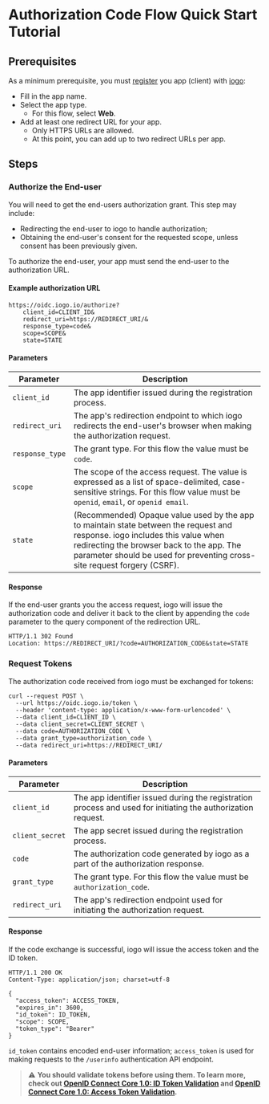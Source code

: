 # Authorization Code Flow Quick Start Tutorial

## Prerequisites

As a minimum prerequisite, you must [register](https://developer.iogo.io) you app (client) with [iogo](https://iogo.io):

- Fill in the app name.
- Select the app type.
  - For this flow, select **Web**.
- Add at least one redirect URL for your app.
  - Only HTTPS URLs are allowed.
  - At this point, you can add up to two redirect URLs per app.

## Steps

### Authorize the End-user

You will need to get the end-users authorization grant. This step may include:

- Redirecting the end-user to iogo to handle authorization;
- Obtaining the end-user's consent for the requested scope, unless consent has been previously given.

To authorize the end-user, your app must send the end-user to the authorization URL.

#### Example authorization URL

```
https://oidc.iogo.io/authorize?
    client_id=CLIENT_ID&
    redirect_uri=https://REDIRECT_URI/&
    response_type=code&
    scope=SCOPE&
    state=STATE
```

#### Parameters

| Parameter       | Description                                                                                                                                                                                                                                          |
| --------------- | ---------------------------------------------------------------------------------------------------------------------------------------------------------------------------------------------------------------------------------------------------- |
| `client_id`     | The app identifier issued during the registration process.                                                                                                                                                                                           |
| `redirect_uri`  | The app's redirection endpoint to which iogo redirects the end-user's browser when making the authorization request.                                                                                                                                 |
| `response_type` | The grant type. For this flow the value must be `code`.                                                                                                                                                                                              |
| `scope`         | The scope of the access request. The value is expressed as a list of space-delimited, case-sensitive strings. For this flow value must be `openid`, `email`, or `openid email`.                                                                      |
| `state`         | (Recommended) Opaque value used by the app to maintain state between the request and response. iogo includes this value when redirecting the browser back to the app. The parameter should be used for preventing cross-site request forgery (CSRF). |

#### Response

If the end-user grants you the access request, iogo will issue the authorization code and deliver it back to the client by appending the `code` parameter to the query component of the redirection URL.

```
HTTP/1.1 302 Found
Location: https://REDIRECT_URI/?code=AUTHORIZATION_CODE&state=STATE
```

### Request Tokens

The authorization code received from iogo must be exchanged for tokens:

```
curl --request POST \
  --url https://oidc.iogo.io/token \
  --header 'content-type: application/x-www-form-urlencoded' \
  --data client_id=CLIENT_ID \
  --data client_secret=CLIENT_SECRET \
  --data code=AUTHORIZATION_CODE \
  --data grant_type=authorization_code \
  --data redirect_uri=https://REDIRECT_URI/
```

#### Parameters

| Parameter       | Description                                                                                                  |
| --------------- | ------------------------------------------------------------------------------------------------------------ |
| `client_id`     | The app identifier issued during the registration process and used for initiating the authorization request. |
| `client_secret` | The app secret issued during the registration process.                                                       |
| `code`          | The authorization code generated by iogo as a part of the authorization response.                            |
| `grant_type`    | The grant type. For this flow the value must be `authorization_code`.                                        |
| `redirect_uri`  | The app's redirection endpoint used for initiating the authorization request.                                |

#### Response

If the code exchange is successful, iogo will issue the access token and the ID token.

```
HTTP/1.1 200 OK
Content-Type: application/json; charset=utf-8

{
  "access_token": ACCESS_TOKEN,
  "expires_in": 3600,
  "id_token": ID_TOKEN,
  "scope": SCOPE,
  "token_type": "Bearer"
}
```

`id_token` contains encoded end-user information; `access_token` is used for making requests to the `/userinfo` authentication API endpoint.

> ⚠️ **You should validate tokens before using them. To learn more, check out [OpenID Connect Core 1.0: ID Token Validation](https://openid.net/specs/openid-connect-core-1_0.html#IDTokenValidation) and [OpenID Connect Core 1.0: Access Token Validation](https://openid.net/specs/openid-connect-core-1_0.html#CodeFlowTokenValidation).**
